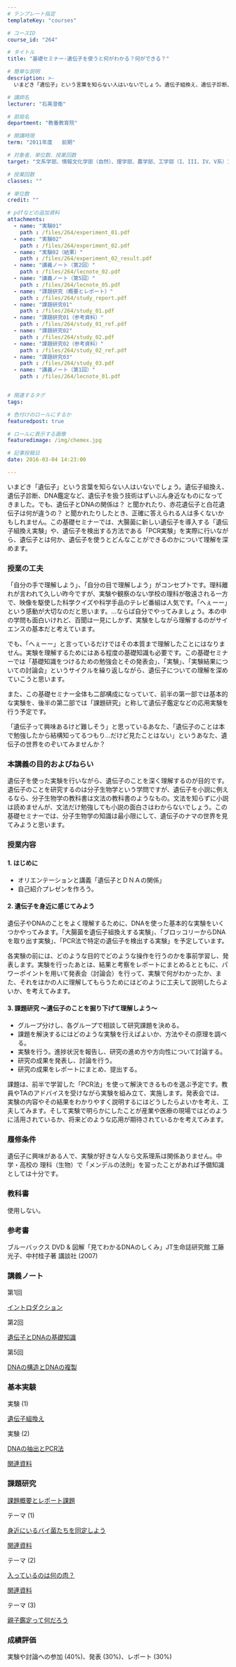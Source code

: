 ```yaml
---
# テンプレート指定
templateKey: "courses"

# コースID
course_id: "264"

# タイトル
title: "基礎セミナー-遺伝子を使うと何がわかる？何ができる？"

# 簡単な説明
description: >-
  いまどき「遺伝子」という言葉を知らない人はいないでしょう。遺伝子組換え、遺伝子診断、DNA鑑定など、遺伝子を扱う技術はずいぶん身近なものになってきました。でも、遺伝子とDNAの関係は？ と聞かれたり、...

# 講師名
lecturer: "石黒澄衞"

# 部局名
department: "教養教育院"

# 開講時限
term: "2011年度	前期"

# 対象者、単位数、授業回数
target: "文系学部、情報文化学部（自然）、理学部、農学部、工学部（I、III、IV、V系）1年生\t    \t    \t    \t    2単位、週1回全15回"

# 授業回数
classes: ""

# 単位数
credit: ""

# pdfなどの追加資料
attachments: 
  - name: "実験01" 
    path : /files/264/experiment_01.pdf
  - name: "実験02" 
    path : /files/264/experiment_02.pdf
  - name: "実験02（結果）" 
    path : /files/264/experiment_02_result.pdf
  - name: "講義ノート（第2回）" 
    path : /files/264/lecnote_02.pdf
  - name: "講義ノート（第5回）" 
    path : /files/264/lecnote_05.pdf
  - name: "課題研究（概要とレポート）" 
    path : /files/264/study_report.pdf
  - name: "課題研究01" 
    path : /files/264/study_01.pdf
  - name: "課題研究01（参考資料）" 
    path : /files/264/study_01_ref.pdf
  - name: "課題研究02" 
    path : /files/264/study_02.pdf
  - name: "課題研究02（参考資料）" 
    path : /files/264/study_02_ref.pdf
  - name: "課題研究03" 
    path : /files/264/study_03.pdf
  - name: "講義ノート（第1回）" 
    path : /files/264/lecnote_01.pdf


# 関連するタグ
tags:

# 色付けのロールにするか
featuredpost: true

# ロールに表示する画像
featuredimage: /img/chemex.jpg

# 記事投稿日
date: 2016-03-04 14:23:00

---
```

いまどき「遺伝子」という言葉を知らない人はいないでしょう。遺伝子組換え、遺伝子診断、DNA鑑定など、遺伝子を扱う技術はずいぶん身近なものになってきました。でも、遺伝子とDNAの関係は？ と聞かれたり、赤花遺伝子と白花遺伝子は何が違うの？ と聞かれたりしたとき、正確に答えられる人は多くないかもしれません。この基礎セミナーでは、大腸菌に新しい遺伝子を導入する「遺伝子組換え実験」や、遺伝子を検出する方法である「PCR実験」を実際に行いながら、遺伝子とは何か、遺伝子を使うとどんなことができるのかについて理解を深めます。
### 授業の工夫

「自分の手で理解しよう」、「自分の目で理解しよう」がコンセプトです。理科離れが言われて久しい昨今ですが、実験や観察のない学校の理科が敬遠される一方で、映像を駆使した科学クイズや科学手品のテレビ番組は人気です。「へぇーー」という感動が大切なのだと思います。…ならば自分でやってみましょう。本の中の学問も面白いけれど、百聞は一見にしかず、実験をしながら理解するのがサイエンスの基本だと考えています。 

でも、「へぇーー」と言っているだけではその本質まで理解したことにはなりません。実験を理解するためにはある程度の基礎知識も必要です。この基礎セミナーでは「基礎知識をつけるための勉強会とその発表会」、「実験」、「実験結果についての討論会」というサイクルを繰り返しながら、遺伝子についての理解を深めていこうと思います。 

また、この基礎セミナー全体も二部構成になっていて、前半の第一部では基本的な実験を、後半の第二部では「課題研究」と称して遺伝子鑑定などの応用実験を行う予定です。 

「遺伝子って興味あるけど難しそう」と思っているあなた、「遺伝子のことは本で勉強したから結構知ってるつもり…だけど見たことはない」というあなた、遺伝子の世界をのぞいてみませんか？

### 本講義の目的およびねらい

遺伝子を使った実験を行いながら、遺伝子のことを深く理解するのが目的です。遺伝子のことを研究するのは分子生物学という学問ですが、遺伝子を小説に例えるなら、分子生物学の教科書は文法の教科書のようなもの。文法を知らずに小説は読めませんが、文法だけ勉強しても小説の面白さはわからないでしょう。この基礎セミナーでは、分子生物学の知識は最小限にして、遺伝子のナマの世界を見てみようと思います。 

### 授業内容

#### 1. はじめに

  * オリエンテーションと講義「遺伝子とＤＮＡの関係」
  * 自己紹介プレゼンを作ろう。

#### 2. 遺伝子を身近に感じてみよう

遺伝子やDNAのことをよく理解するために、DNAを使った基本的な実験をいくつかやってみます。「大腸菌を遺伝子組換えする実験」、「ブロッコリーからDNAを取り出す実験」、「PCR法で特定の遺伝子を検出する実験」を予定しています。 

各実験の前には、どのような目的でどのような操作を行うのかを事前学習し、発表します。実験を行ったあとは、結果と考察をレポートにまとめるとともに、パワーポイントを用いて発表会（討論会）を行って、実験で何がわかったか、また、それをほかの人に理解してもらうためにはどのように工夫して説明したらよいか、を考えてみます。 

#### 3. 課題研究 〜遺伝子のことを掘り下げて理解しよう〜

  * グループ分けし、各グループで相談して研究課題を決める。
  * 課題を解決するにはどのような実験を行えばよいか、方法やその原理を調べる。
  * 実験を行う。進捗状況を報告し、研究の進め方や方向性について討論する。
  * 研究の成果を発表し、討論を行う。
  * 研究の成果をレポートにまとめ、提出する。

課題は、前半で学習した「PCR法」を使って解決できるものを選ぶ予定です。教員やTAのアドバイスを受けながら実験を組み立て、実施します。発表会では、実験の内容やその結果をわかりやすく説明するにはどうしたらよいかを考え、工夫してみます。そして実験で明らかにしたことが産業や医療の現場ではどのように活用されているか、将来どのような応用が期待されているかを考えてみます。 

### 履修条件

遺伝子に興味がある人で、実験が好きな人なら文系理系は関係ありません。中学・高校の 理科（生物）で「メンデルの法則」を習ったことがあれば予備知識としては十分です。 

### 教科書

使用しない。

### 参考書

ブルーバックス DVD & 図解「見てわかるDNAのしくみ」JT生命誌研究館 工藤光子、中村桂子著 講談社 (2007)

### 講義ノート

第1回


[イントロダクション](/files/264/lecnote_01.pdf) 

第2回


[遺伝子とDNAの基礎知識](/files/264/lecnote_02.pdf) 

第5回


[DNAの構造とDNAの複製](/files/264/lecnote_05.pdf) 

### 基本実験

実験 (1)


[遺伝子組換え](/files/264/experiment_01.pdf) 

実験 (2)


[DNAの抽出とPCR法](/files/264/experiment_02.pdf) 

[関連資料](/files/264/experiment_02_result.pdf) 

### 課題研究


[課題概要とレポート課題](/files/264/study_report.pdf) 

テーマ (1)


[身近にいるバイ菌たちを同定しよう](/files/264/study_01.pdf) 

[関連資料](/files/264/study_01_ref.pdf) 

テーマ (2)


[入っているのは何の肉？](/files/264/study_02.pdf) 

[関連資料](/files/264/study_02_ref.pdf) 

テーマ (3)


[親子鑑定って何だろう](/files/264/study_03.pdf) 

### 成績評価

実験や討論への参加 (40%)、発表 (30%)、レポート (30%)
